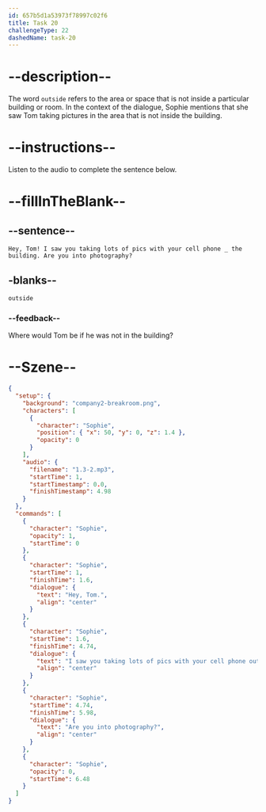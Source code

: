 ```yaml
---
id: 657b5d1a53973f78997c02f6
title: Task 20
challengeType: 22
dashedName: task-20
---
```


<!-- (audio) Sophie: Hey, Tom! I saw you taking lots of pics with your cell phone outside the building. Are you into photography? -->

# --description--

The word `outside` refers to the area or space that is not inside a particular building or room. In the context of the dialogue, Sophie mentions that she saw Tom taking pictures in the area that is not inside the building.

# --instructions--

Listen to the audio to complete the sentence below.

# --fillInTheBlank--

## --sentence--

`Hey, Tom! I saw you taking lots of pics with your cell phone _ the building. Are you into photography?`

## -blanks--

`outside`

### --feedback--

Where would Tom be if he was not in the building?

# --Szene--

```json
{
  "setup": {
    "background": "company2-breakroom.png",
    "characters": [
      {
        "character": "Sophie",
        "position": { "x": 50, "y": 0, "z": 1.4 },
        "opacity": 0
      }
    ],
    "audio": {
      "filename": "1.3-2.mp3",
      "startTime": 1,
      "startTimestamp": 0.0,
      "finishTimestamp": 4.98
    }
  },
  "commands": [
    {
      "character": "Sophie",
      "opacity": 1,
      "startTime": 0
    },
    {
      "character": "Sophie",
      "startTime": 1,
      "finishTime": 1.6,
      "dialogue": {
        "text": "Hey, Tom.",
        "align": "center"
      }
    },
    {
      "character": "Sophie",
      "startTime": 1.6,
      "finishTime": 4.74,
      "dialogue": {
        "text": "I saw you taking lots of pics with your cell phone outside the building.",
        "align": "center"
      }
    },
    {
      "character": "Sophie",
      "startTime": 4.74,
      "finishTime": 5.98,
      "dialogue": {
        "text": "Are you into photography?",
        "align": "center"
      }
    },
    {
      "character": "Sophie",
      "opacity": 0,
      "startTime": 6.48
    }
  ]
}
```
